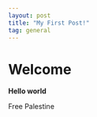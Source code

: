 ```yaml
---
layout: post
title: "My First Post!"
tag: general
---
```


# Welcome

**Hello world**

Free Palestine
